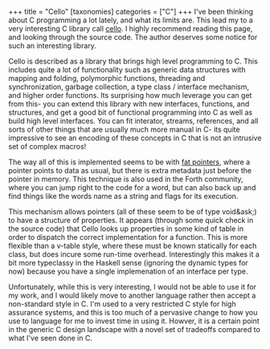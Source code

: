 +++
title = "Cello"
[taxonomies]
categories = ["C"]
+++
I've been thinking about C programming a lot lately, and what its limits are. This lead my to a very interesting C library
call [cello](http://libcello.org/). I highly recommend reading this page, and looking through the source code. The author
deserves some notice for such an interesting library.


Cello is described as a library that brings high level programming to C. This includes quite a lot of functionality such as
generic data structures with mapping and folding, polymorphic functions, threading and synchronization, garbage collection, 
a type class / interface mechanism, and higher order functions. Its surprising how much leverage you can get from this- you
can extend this library with new interfaces, functions, and structures, and get a good bit of functional programming into C
as well as build high level interfaces. You can fit interator, streams, references, and all sorts of other things that are
usually much more manual in C- its quite impressive to see an encoding of these concepts in C that is not an intrusive set of
complex macros!


The way all of this is implemented seems to be with [fat pointers](http://libcello.org/learn/a-fat-pointer-library), where a pointer
points to data as usual, but there is extra metadata just before the pointer in memory. This technique is also used in the Forth
community, where you can jump right to the code for a word, but can also back up and find things like the words name as a string
and flags for its execution.


This mechanism allows pointers (all of these seem to be of type void&ask;) to have a structure of properties. It appears (through
some quick check in the source code) that Cello looks up properties in some kind of table in order to dispatch the correct
implementation for a function. This is more flexible than a v-table style, where these must be known statically for each class,
but does incure some run-time overhead. Interestingly this makes it a bit more typeclassy in the Haskell sense (ignoring the dynamic
types for now) because you have a single implemenation of an interface per type. 



Unfortunately, while this is very interesting, I would not be able to use it for my work, and I would likely move to another language
rather then accept a non-standard style in C. I'm used to a very restricted C style for high assurance systems, and this is too
much of a pervasive change to how you use to language for me to invest time in using it. Howver, it is a certain point in the generic
C design landscape with a novel set of tradeoffs compared to what I've seen done in C.
